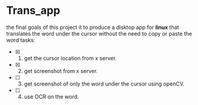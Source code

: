 # Trans_app
the final goals of this project it to produce a disktop app for **linux** that translates the word under the cursor without the need to copy or paste the word 
tasks:
- [x] 1. get the cursor location from x server. 
- [x] 2. get screenshot from x server.
- [ ] 3. get screenshot of only the word under the cursor using openCV.
- [ ] 4. use OCR on the word.
